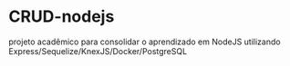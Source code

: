 # CRUD-nodejs
projeto acadêmico para consolidar o aprendizado em NodeJS utilizando Express/Sequelize/KnexJS/Docker/PostgreSQL
